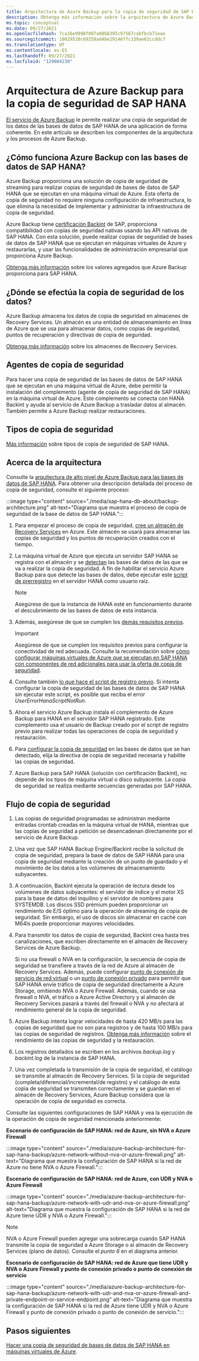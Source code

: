 ```yaml
---
title: Arquitectura de Azure Backup para la copia de seguridad de SAP HANA
description: Obtenga más información sobre la arquitectura de Azure Backup para la copia de seguridad de SAP HANA.
ms.topic: conceptual
ms.date: 09/27/2021
ms.openlocfilehash: 7ca16e9990f097a98b8395c97567cabfbcb71eae
ms.sourcegitcommit: 10029520c69258ad4be29146ffc139ae62ccddc7
ms.translationtype: HT
ms.contentlocale: es-ES
ms.lasthandoff: 09/27/2021
ms.locfileid: "129084230"
---
```

# <a name="azure-backup-architecture-for-sap-hana-backup"></a>Arquitectura de Azure Backup para la copia de seguridad de SAP HANA

[El servicio de Azure Backup](/azure/backup/backup-overview) le permite realizar una copia de seguridad de los datos de las bases de datos de SAP HANA de una aplicación de forma coherente. En este artículo se describen los componentes de la arquitectura y los procesos de Azure Backup.

## <a name="how-does-azure-backup-work-with-sap-hana-databases"></a>¿Cómo funciona Azure Backup con las bases de datos de SAP HANA?

Azure Backup proporciona una solución de copia de seguridad de streaming para realizar copias de seguridad de bases de datos de SAP HANA que se ejecutan en una máquina virtual de Azure. Esta oferta de copia de seguridad no requiere ninguna configuración de infraestructura, lo que elimina la necesidad de implementar y administrar la infraestructura de copia de seguridad.

Azure Backup tiene [certificación Backint](https://www.sap.com/dmc/exp/2013_09_adpd/enEN/#/d/solutions?id=8f3fd455-a2d7-4086-aa28-51d8870acaa5) de SAP, proporciona compatibilidad con copias de seguridad nativas usando las API nativas de SAP HANA. Con esta solución, puede realizar copias de seguridad de bases de datos de SAP HANA que se ejecutan en máquinas virtuales de Azure y restaurarlas, y usar las funcionalidades de administración empresarial que proporciona Azure Backup.

[Obtenga más información](/azure/backup/sap-hana-db-about#added-value) sobre los valores agregados que Azure Backup proporciona para SAP HANA.

## <a name="where-is-the-data-backed-up"></a>¿Dónde se efectúa la copia de seguridad de los datos?

Azure Backup almacena los datos de copia de seguridad en almacenes de Recovery Services. Un almacén es una entidad de almacenamiento en línea de Azure que se usa para almacenar datos, como copias de seguridad, puntos de recuperación y directivas de copia de seguridad.

[Obtenga más información](/azure/backup/backup-azure-backup-faq#recovery-services-vault) sobre los almacenes de Recovery Services.

## <a name="backup-agents"></a>Agentes de copia de seguridad

Para hacer una copia de seguridad de las bases de datos de SAP HANA que se ejecutan en una máquina virtual de Azure, debe permitir la instalación del complemento (agente de copia de seguridad de SAP HANA) en la máquina virtual de Azure. Este complemento se conecta con HANA Backint y ayuda al servicio de Azure Backup a trasladar datos al almacén. También permite a Azure Backup realizar restauraciones.

## <a name="backup-types"></a>Tipos de copia de seguridad

[Más información](/azure/backup/backup-architecture#sap-hana-backup-types) sobre tipos de copia de seguridad de SAP HANA.

## <a name="about-architecture"></a>Acerca de la arquitectura

Consulte la [arquitectura de alto nivel de Azure Backup para las bases de datos de SAP HANA](/azure/backup/sap-hana-db-about#backup-architecture). Para obtener una descripción detallada del proceso de copia de seguridad, consulte el siguiente proceso:

:::image type="content" source="./media/sap-hana-db-about/backup-architecture.png" alt-text="Diagrama que muestra el proceso de copia de seguridad de la base de datos de SAP HANA.":::

1. Para empezar el proceso de copia de seguridad, [cree un almacén de Recovery Services](/azure/backup/tutorial-backup-sap-hana-db#create-a-recovery-services-vault) en Azure. Este almacén se usará para almacenar las copias de seguridad y los puntos de recuperación creados con el tiempo.

1. La máquina virtual de Azure que ejecuta un servidor SAP HANA se registra con el almacén y se [detectan](/azure/backup/tutorial-backup-sap-hana-db#discover-the-databases) las bases de datos de las que se va a realizar la copia de seguridad. A fin de habilitar el servicio Azure Backup para que detecte las bases de datos, debe ejecutar este [script de prerregistro](https://go.microsoft.com/fwlink/?linkid=2173610) en el servidor HANA como usuario raíz. 
   >[!Note]
   >Asegúrese de que la instancia de HANA esté en funcionamiento durante el descubrimiento de las bases de datos de esta instancia.

1. Además, asegúrese de que se cumplen los [demás requisitos previos](/azure/backup/tutorial-backup-sap-hana-db#prerequisites).

   >[!Important]
   >Asegúrese de que se cumplen los requisitos previos para configurar la conectividad de red adecuada. Consulte la recomendación sobre [cómo configurar máquinas virtuales de Azure que se ejecutan en SAP HANA con componentes de red adicionales para usar la oferta de copia de seguridad](/azure/backup/tutorial-backup-sap-hana-db#set-up-network-connectivity).

1. Consulte también [lo que hace el script de registro previo](/azure/backup/tutorial-backup-sap-hana-db#what-the-pre-registration-script-does). Si intenta configurar la copia de seguridad de las bases de datos de SAP HANA sin ejecutar este script, es posible que reciba el error _UserErrorHanaScriptNotRun_.

1. Ahora el servicio Azure Backup instala el complemento de Azure Backup para HANA en el servidor SAP HANA registrado. Este complemento usa el usuario de Backup creado por el script de registro previo para realizar todas las operaciones de copia de seguridad y restauración.

1. Para [configurar la copia de seguridad](/azure/backup/tutorial-backup-sap-hana-db#configure-backup) en las bases de datos que se han detectado, elija la directiva de copia de seguridad necesaria y habilite las copias de seguridad.

1. Azure Backup para SAP HANA (solución con certificación Backint), no depende de los tipos de máquina virtual o disco subyacente. La copia de seguridad se realiza mediante secuencias generadas por SAP HANA.

## <a name="backup-flow"></a>Flujo de copia de seguridad

1. Las copias de seguridad programadas se administran mediante entradas crontab creadas en la máquina virtual de HANA, mientras que las copias de seguridad a petición se desencadenan directamente por el servicio de Azure Backup.

1. Una vez que SAP HANA Backup Engine/Backint recibe la solicitud de copia de seguridad, prepara la base de datos de SAP HANA para una copia de seguridad mediante la creación de un punto de guardado y el movimiento de los datos a los volúmenes de almacenamiento subyacentes.

1. A continuación, Backint ejecuta la operación de lectura desde los volúmenes de datos subyacentes: el servidor de índice y el motor XS para la base de datos del inquilino y el servidor de nombres para SYSTEMDB. Los discos SSD prémium pueden proporcionar un rendimiento de E/S óptimo para la operación de streaming de copia de seguridad. Sin embargo, el uso de discos sin almacenar en caché con M64Is puede proporcionar mayores velocidades.

1. Para transmitir los datos de copia de seguridad, Backint crea hasta tres canalizaciones, que escriben directamente en el almacén de Recovery Services de Azure Backup.

   Si no usa firewall o NVA en la configuración, la secuencia de copia de seguridad se transfiere a través de la red de Azure al almacén de Recovery Services. Además, puede configurar [punto de conexión de servicio de red virtual](/azure/virtual-network/virtual-network-service-endpoints-overview) o un [punto de conexión privado](/azure/private-link/private-endpoint-overview) para permitir que SAP HANA envíe tráfico de copia de seguridad directamente a Azure Storage, omitiendo NVA o Azure Firewall. Además, cuando se usa firewall o NVA, el tráfico a Azure Active Directory y al almacén de Recovery Services pasará a través del firewall o NVA y no afectará al rendimiento general de la copia de seguridad. 

1. Azure Backup intenta lograr velocidades de hasta 420 MB/s para las copias de seguridad que no son para registros y de hasta 100 MB/s para las copias de seguridad de registros. [Obtenga más información](/azure/backup/tutorial-backup-sap-hana-db#understanding-backup-and-restore-throughput-performance) sobre el rendimiento de las copias de seguridad y la restauración.

1. Los registros detallados se escriben en los archivos _backup.log_ y _backint.log_ de la instancia de SAP HANA.

1. Una vez completada la transmisión de la copia de seguridad, el catálogo se transmite al almacén de Recovery Services. Si la copia de seguridad (completa/diferencial/incremental/de registro) y el catálogo de esta copia de seguridad se transmiten correctamente y se guardan en el almacén de Recovery Services, Azure Backup considera que la operación de copia de seguridad es correcta.

Consulte las siguientes configuraciones de SAP HANA y vea la ejecución de la operación de copia de seguridad mencionada anteriormente:

**Escenario de configuración de SAP HANA: red de Azure, sin NVA o Azure Firewall**

:::image type="content" source="./media/azure-backup-architecture-for-sap-hana-backup/azure-network-without-nva-or-azure-firewall.png" alt-text="Diagrama que muestra la configuración de SAP HANA si la red de Azure no tiene NVA o Azure Firewall.":::

**Escenario de configuración de SAP HANA: red de Azure, con UDR y NVA o Azure Firewall**

:::image type="content" source="./media/azure-backup-architecture-for-sap-hana-backup/azure-network-with-udr-and-nva-or-azure-firewall.png" alt-text="Diagrama que muestra la configuración de SAP HANA si la red de Azure tiene UDR y NVA o Azure Firewall.":::

>[!Note]
>NVA o Azure Firewall pueden agregar una sobrecarga cuando SAP HANA transmite la copia de seguridad a Azure Storage o al almacén de Recovery Services (plano de datos). Consulte el _punto 6_ en el diagrama anterior.

**Escenario de configuración de SAP HANA: red de Azure que tiene UDR y NVA o Azure Firewall y punto de conexión privado o punto de conexión de servicio**

:::image type="content" source="./media/azure-backup-architecture-for-sap-hana-backup/azure-network-with-udr-and-nva-or-azure-firewall-and-private-endpoint-or-service-endpoint.png" alt-text="Diagrama que muestra la configuración de SAP HANA si la red de Azure tiene UDR y NVA o Azure Firewall y punto de conexión privado o punto de conexión de servicio.":::

## <a name="next-steps"></a>Pasos siguientes

[Hacer una copia de seguridad de bases de datos de SAP HANA en máquinas virtuales de Azure](/azure/backup/backup-azure-sap-hana-database).

